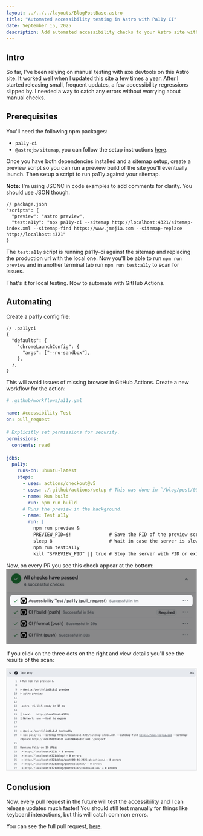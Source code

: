 ```yaml
---
layout: ../../../layouts/BlogPostBase.astro
title: "Automated accessibility testing in Astro with Pa11y CI"
date: September 15, 2025
description: Add automated accessibility checks to your Astro site with pa11y CI and GitHub Actions.
---
```


## Intro

So far, I've been relying on manual testing with axe devtools on this Astro site. It worked well when I updated this site a few times a year. After I started releasing small, frequent updates, a few accessibility regressions slipped by. I needed a way to catch any errors without worrying about manual checks.

## Prerequisites

You'll need the following npm packages:

- `pa11y-ci`
- `@astrojs/sitemap`, you can follow the setup instructions [here](https://docs.astro.build/en/guides/integrations-guide/sitemap/).

Once you have both dependencies installed and a sitemap setup, create a preview script so you can run a preview build of the site you'll eventually launch. Then setup a script to run pa11y against your sitemap.

**Note:** I'm using JSONC in code examples to add comments for clarity. You should use JSON though.

```jsonc
// package.json
"scripts": {
  "preview": "astro preview",
  "test:a11y": "npx pa11y-ci --sitemap http://localhost:4321/sitemap-index.xml --sitemap-find https://www.jmejia.com --sitemap-replace http://localhost:4321"
}
```

The `test:a11y` script is running pa11y-ci against the sitemap and replacing the production url with the local one.
Now you'll be able to run `npm run preview` and in another terminal tab run `npm run test:a11y` to scan for issues.

That's it for local testing. Now to automate with GitHub Actions.

## Automating

Create a pa11y config file:

```jsonc
// .pa11yci
{
  "defaults": {
    "chromeLaunchConfig": {
      "args": ["--no-sandbox"],
    },
  },
}
```

This will avoid issues of missing browser in GitHub Actions. Create a new workflow for the action:

```yml
# .github/workflows/a11y.yml

name: Accessibility Test
on: pull_request

# Explicitly set permissions for security.
permissions:
  contents: read

jobs:
  pa11y:
    runs-on: ubuntu-latest
    steps:
      - uses: actions/checkout@v5
      - uses: ./.github/actions/setup # This was done in `/blog/post/09-06-2025-gh-actions`
      - name: Run build
        run: npm run build
      # Runs the preview in the background.
      - name: Test a11y
        run: |
          npm run preview &
          PREVIEW_PID=$!              # Save the PID of the preview script.
          sleep 8                     # Wait in case the server is slow.
          npm run test:a11y
          kill "$PREVIEW_PID" || true # Stop the server with PID or exit in general.
```

Now, on every PR you see this check appear at the bottom:
![GitHub pull request checks highlighting the new accessibility test](../../../images/blog/pr-a11y-check.webp)

If you click on the three dots on the right and view details you'll see the results of the scan:

![The accessibility automated test details showing zero errors](../../../images/blog/pa11y-ci-tests.jpg)

## Conclusion

Now, every pull request in the future will test the accessibility and I can release updates much faster! You should still test manually for things like keyboard interactions, but this will catch common errors.

You can see the full pull request, [here](https://github.com/mejiaj/mejiaj/pull/133).
